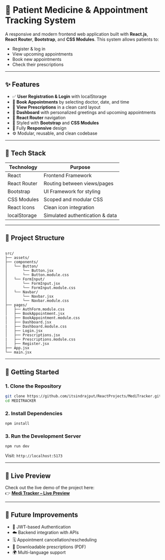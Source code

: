 # 🏥 Patient Medicine & Appointment Tracking System

A responsive and modern frontend web application built with **React.js**, **React Router**, **Bootstrap**, and **CSS Modules**. This system allows patients to:

- Register & log in
- View upcoming appointments
- Book new appointments
- Check their prescriptions

---

## ✨ Features

- ✅ **User Registration & Login** with localStorage
- 📆 **Book Appointments** by selecting doctor, date, and time
- 💊 **View Prescriptions** in a clean card layout
- 🧾 **Dashboard** with personalized greetings and upcoming appointments
- 🔀 **React Router** navigation
- 🎨 Styled with **Bootstrap** and **CSS Modules**
- 📱 Fully **Responsive** design
- ⚙️ Modular, reusable, and clean codebase

---

## 🧱 Tech Stack

| Technology   | Purpose                         |
| ------------ | ------------------------------- |
| React        | Frontend Framework              |
| React Router | Routing between views/pages     |
| Bootstrap    | UI Framework for styling        |
| CSS Modules  | Scoped and modular CSS          |
| React Icons  | Clean icon integration          |
| localStorage | Simulated authentication & data |

---

## 📁 Project Structure

```

src/
├── assets/
├── components/
│   └── Button/
│       └── Button.jsx
│       └── Button.module.css
│   └── FormInput/
│       └── FormInput.jsx
│       └── FormInput.module.css
│   └── Navbar/
│       └── Navbar.jsx
│       └── Navbar.module.css
├── pages/
│   ├── AuthForm.module.css
│   ├── BookAppointment.jsx
|   ├── BookAppointment.module.css
│   ├── Dashboard.jsx
|   ├── Dashboard.module.css
│   ├── Login.jsx
│   ├── Prescriptions.jsx
|   ├── Prescriptions.module.css
│   ├── Register.jsx
├── App.jsx
└── main.jsx

```

---

## 🚀 Getting Started

### 1. Clone the Repository

```bash
git clone https://github.com/itsindrajput/ReactProjects/MediTracker.git
cd MEDITRACKER
```

### 2. Install Dependencies

```bash
npm install
```

### 3. Run the Development Server

```bash
npm run dev
```

Visit: `http://localhost:5173`

---

## 🔗 Live Preview

Check out the live demo of the project here:  
👉 [**Medi Tracker – Live Preview**](https://meditracker-two.vercel.app/)

---

## 🙌 Future Improvements

- 🔐 JWT-based Authentication
- ☁️ Backend integration with APIs
- 🗓 Appointment cancellation/rescheduling
- 📄 Downloadable prescriptions (PDF)
- 🌍 Multi-language support
